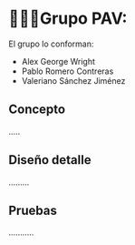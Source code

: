 <div style="text-align: justify;">

# 👨🏻‍🎓Grupo PAV:

</div>

El grupo lo conforman:

- Alex George Wright
- Pablo Romero Contreras
- Valeriano Sánchez Jiménez

## Concepto

.....

## Diseño detalle

.........

## Pruebas

...........
